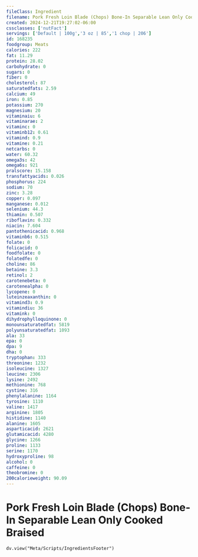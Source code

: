```yaml
---
fileClass: Ingredient
filename: Pork Fresh Loin Blade (Chops) Bone-In Separable Lean Only Cooked Braised
created: 2024-12-21T19:27:02-06:00
cssclasses: ['nutFact']
servings: ['Default | 100g','3 oz | 85','1 chop | 206']
id: 168235
foodgroup: Meats
calories: 222
fat: 11.29
protein: 28.02
carbohydrate: 0
sugars: 0
fiber: 0
cholesterol: 87
saturatedfats: 2.59
calcium: 49
iron: 0.85
potassium: 270
magnesium: 20
vitaminaiu: 6
vitaminarae: 2
vitaminc: 0
vitaminb12: 0.61
vitamind: 0.9
vitamine: 0.21
netcarbs: 0
water: 60.32
omega3s: 42
omega6s: 921
pralscore: 15.158
transfattyacids: 0.026
phosphorus: 224
sodium: 70
zinc: 3.28
copper: 0.097
manganese: 0.012
selenium: 44.3
thiamin: 0.507
riboflavin: 0.332
niacin: 7.604
pantothenicacid: 0.968
vitaminb6: 0.515
folate: 0
folicacid: 0
foodfolate: 0
folatedfe: 0
choline: 86
betaine: 3.3
retinol: 2
carotenebeta: 0
carotenealpha: 0
lycopene: 0
luteinzeaxanthin: 0
vitamind3: 0.9
vitamindiu: 36
vitamink: 0
dihydrophylloquinone: 0
monounsaturatedfat: 5819
polyunsaturatedfat: 1093
ala: 33
epa: 0
dpa: 9
dha: 0
tryptophan: 333
threonine: 1232
isoleucine: 1327
leucine: 2306
lysine: 2492
methionine: 768
cystine: 316
phenylalanine: 1164
tyrosine: 1110
valine: 1417
arginine: 1805
histidine: 1140
alanine: 1605
asparticacid: 2621
glutamicacid: 4280
glycine: 1266
proline: 1133
serine: 1170
hydroxyproline: 98
alcohol: 0
caffeine: 0
theobromine: 0
200calorieweight: 90.09
---
```


# Pork Fresh Loin Blade (Chops) Bone-In Separable Lean Only Cooked Braised

```dataviewjs
dv.view("Meta/Scripts/IngredientsFooter")
```